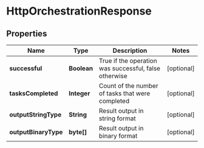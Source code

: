 
# HttpOrchestrationResponse

## Properties
Name | Type | Description | Notes
------------ | ------------- | ------------- | -------------
**successful** | **Boolean** | True if the operation was successful, false otherwise |  [optional]
**tasksCompleted** | **Integer** | Count of the number of tasks that were completed |  [optional]
**outputStringType** | **String** | Result output in string format |  [optional]
**outputBinaryType** | **byte[]** | Result output in binary format |  [optional]



